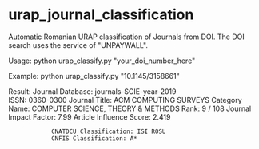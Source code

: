 # urap_journal_classification
Automatic Romanian URAP classification of Journals from DOI.  The DOI search uses the service of "UNPAYWALL".

Usage:
python urap_classify.py "your_doi_number_here"

Example:
python urap_classify.py "10.1145/3158661"

Result:
                Journal Database: journals-SCIE-year-2019        
                ISSN: 0360-0300
                Journal Title: ACM COMPUTING SURVEYS
                Category Name: COMPUTER SCIENCE, THEORY & METHODS
                Rank: 9 / 108
                Journal Impact Factor: 7.99
                Article Influence Score: 2.419


                CNATDCU Classification: ISI ROSU
                CNFIS Classification: A*  
